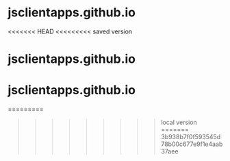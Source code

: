 # jsclientapps.github.io
<<<<<<< HEAD
<<<<<<<<< saved version
# jsclientapps.github.io
# jsclientapps.github.io
=========

>>>>>>>>> local version
=======
>>>>>>> 3b938b7f0f593545d78b00c677e9f1e4aab37aee
